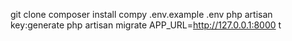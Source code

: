 git clone
composer install
compy .env.example .env
php artisan key:generate
php artisan migrate
APP_URL=http://127.0.0.1:8000
t
